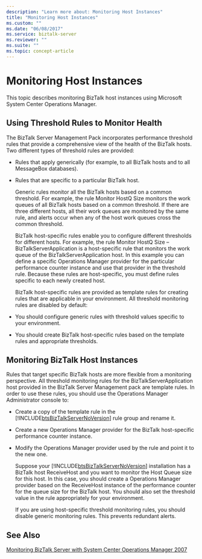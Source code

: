```yaml
---
description: "Learn more about: Monitoring Host Instances"
title: "Monitoring Host Instances"
ms.custom: ""
ms.date: "06/08/2017"
ms.service: biztalk-server
ms.reviewer: ""
ms.suite: ""
ms.topic: concept-article
---
```

# Monitoring Host Instances
This topic describes monitoring BizTalk host instances using Microsoft System Center Operations Manager.  
  
## Using Threshold Rules to Monitor Health  
 The BizTalk Server Management Pack incorporates performance threshold rules that provide a comprehensive view of the health of the BizTalk hosts. Two different types of threshold rules are provided:  
  
- Rules that apply generically (for example, to all BizTalk hosts and to all MessageBox databases).  
  
- Rules that are specific to a particular BizTalk host.  
  
  Generic rules monitor all the BizTalk hosts based on a common threshold. For example, the rule Monitor HostQ Size monitors the work queues of all BizTalk hosts based on a common threshold. If there are three different hosts, all their work queues are monitored by the same rule, and alerts occur when any of the host work queues cross the common threshold.  
  
  BizTalk host-specific rules enable you to configure different thresholds for different hosts. For example, the rule Monitor HostQ Size – BizTalkServerApplication is a host-specific rule that monitors the work queue of the BizTalkServerApplication host. In this example you can define a specific Operations Manager provider for the particular performance counter instance and use that provider in the threshold rule. Because these rules are host-specific, you must define rules specific to each newly created host.  
  
  BizTalk host-specific rules are provided as template rules for creating rules that are applicable in your environment. All threshold monitoring rules are disabled by default:  
  
- You should configure generic rules with threshold values specific to your environment.  
  
- You should create BizTalk host-specific rules based on the template rules and appropriate thresholds.  
  
## Monitoring BizTalk Host Instances  
 Rules that target specific BizTalk hosts are more flexible from a monitoring perspective. All threshold monitoring rules for the BizTalkServerApplication host provided in the BizTalk Server Management pack are template rules. In order to use these rules, you should use the Operations Manager Administrator console to:  
  
- Create a copy of the template rule in the [!INCLUDE[btsBizTalkServerNoVersion](../includes/btsbiztalkservernoversion-md.md)] rule group and rename it.  
  
- Create a new Operations Manager provider for the BizTalk host-specific performance counter instance.  
  
- Modify the Operations Manager provider used by the rule and point it to the new one.  
  
  Suppose your [!INCLUDE[btsBizTalkServerNoVersion](../includes/btsbiztalkservernoversion-md.md)] installation has a BizTalk host ReceiveHost and you want to monitor the Host Queue size for this host. In this case, you should create a Operations Manager provider based on the ReceiveHost instance of the performance counter for the queue size for the BizTalk host. You should also set the threshold value in the rule appropriately for your environment.  
  
  If you are using host-specific threshold monitoring rules, you should disable generic monitoring rules. This prevents redundant alerts.  
  
## See Also  
 [Monitoring BizTalk Server with System Center Operations Manager 2007](../technical-guides/monitoring-biztalk-server-with-system-center-operations-manager-2007.md)
